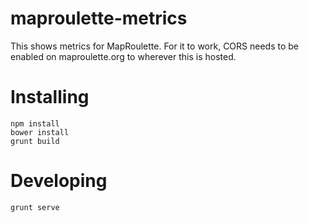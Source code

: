 maproulette-metrics
===================

This shows metrics for MapRoulette. For it to work, CORS needs to be enabled on maproulette.org to wherever this is hosted.

# Installing

    npm install
    bower install
    grunt build

# Developing

    grunt serve